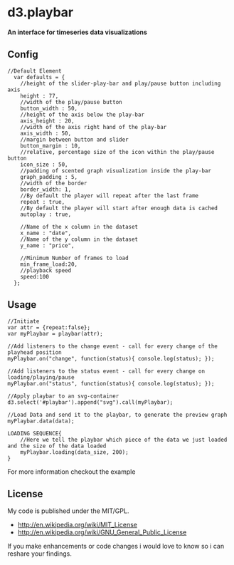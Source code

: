 d3.playbar
==========

**An interface for timeseries data visualizations**

## Config

```
//Default Element
  var defaults = {
    //height of the slider-play-bar and play/pause button including axis
    height : 77,
    //width of the play/pause button
    button_width : 50,
    //height of the axis below the play-bar
    axis_height : 20,
    //width of the axis right hand of the play-bar
    axis_width : 50,
    //margin between button and slider
    button_margin : 10,
    //relative, percentage size of the icon within the play/pause button
    icon_size : 50,
    //padding of scented graph visualization inside the play-bar
    graph_padding : 5,
    //width of the border
    border_width: 1,
    //By default the player will repeat after the last frame
    repeat : true,
    //By default the player will start after enough data is cached
    autoplay : true,

    //Name of the x column in the dataset
    x_name : "date",
    //Name of the y column in the dataset
    y_name : "price",

    //Minimum Number of frames to load
    min_frame_load:20,
    //playback speed
    speed:100
  };
```

## Usage

```
//Initiate
var attr = {repeat:false};
var myPlaybar = playbar(attr);

//Add listeners to the change event - call for every change of the playhead position
myPlaybar.on("change", function(status){ console.log(status); });

//Add listeners to the status event - call for every change on loading/playing/pause
myPlaybar.on("status", function(status){ console.log(status); });

//Apply playbar to an svg-container
d3.select('#playbar').append("svg").call(myPlaybar);

//Load Data and send it to the playbar, to generate the preview graph
myPlaybar.data(data);

LOADING SEQUENCE{
	//Here we tell the playbar which piece of the data we just loaded and the size of the data loaded
	myPlaybar.loading(data_size, 200);
}
```

For more information checkout the example

## License

My code is published under the MIT/GPL.

* http://en.wikipedia.org/wiki/MIT_License
* http://en.wikipedia.org/wiki/GNU_General_Public_License

If you make enhancements or code changes i would love to know so i can reshare your findings.